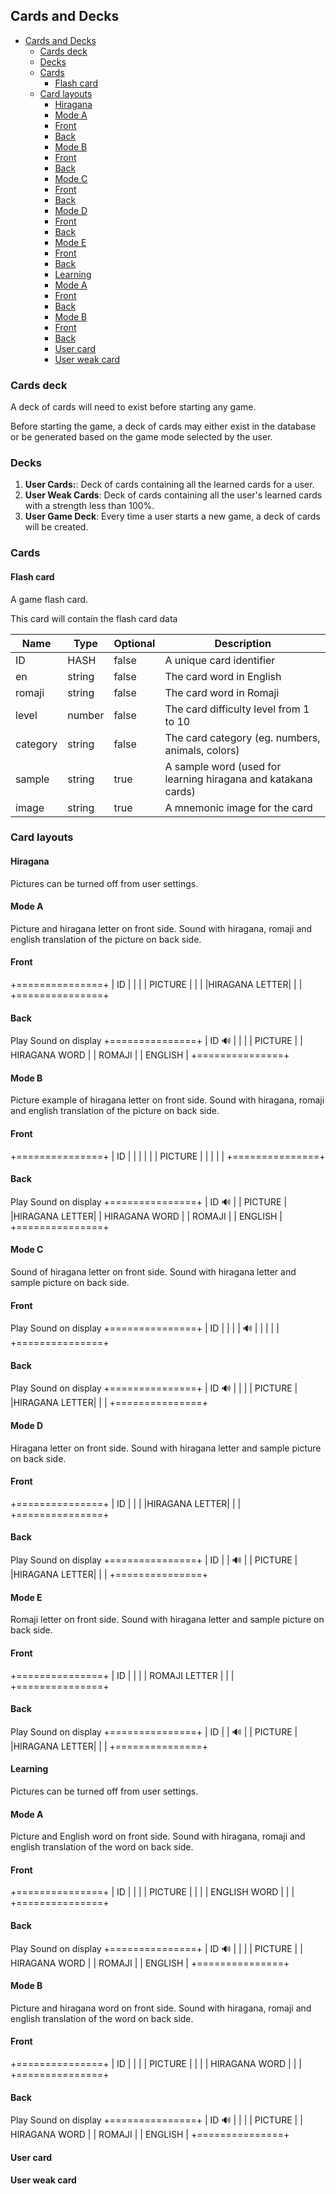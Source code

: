 ## Cards and Decks

- [Cards and Decks](#cards-and-decks)
  - [Cards deck](#cards-deck)
  - [Decks](#decks)
  - [Cards](#cards)
    - [Flash card](#flash-card)
  - [Card layouts](#card-layouts)
    - [Hiragana](#hiragana)
    - [Mode A](#mode-a)
    - [Front](#front)
    - [Back](#back)
    - [Mode B](#mode-b)
    - [Front](#front-1)
    - [Back](#back-1)
    - [Mode C](#mode-c)
    - [Front](#front-2)
    - [Back](#back-2)
    - [Mode D](#mode-d)
    - [Front](#front-3)
    - [Back](#back-3)
    - [Mode E](#mode-e)
    - [Front](#front-4)
    - [Back](#back-4)
    - [Learning](#learning)
    - [Mode A](#mode-a-1)
    - [Front](#front-5)
    - [Back](#back-5)
    - [Mode B](#mode-b-1)
    - [Front](#front-6)
    - [Back](#back-6)
    - [User card](#user-card)
    - [User weak card](#user-weak-card)

### Cards deck

A deck of cards will need to exist before starting any game.

Before starting the game, a deck of cards may either exist in the database or be generated based on the game mode selected by the user.

### Decks

1. **User Cards:**: Deck of cards containing all the learned cards for a user.
1. **User Weak Cards**: Deck of cards containing all the user's learned cards with a strength less than 100%.
1. **User Game Deck**: Every time a user starts a new game, a deck of cards will be created.

### Cards

#### Flash card

A game flash card.

This card will contain the flash card data

Name     | Type   | Optional | Description
---------|--------|----------|------------
ID       | HASH   | false    | A unique card identifier
en       | string | false    | The card word in English
romaji   | string | false    | The card word in Romaji
level    | number | false    | The card difficulty level from 1 to 10
category | string | false    | The card category (eg. numbers, animals, colors)
sample   | string | true     | A sample word (used for learning hiragana and katakana cards)
image    | string | true     | A mnemonic image for the card

### Card layouts

#### Hiragana

Pictures can be turned off from user settings.

#### Mode A

Picture and hiragana letter on front side.
Sound with hiragana, romaji and english translation of the picture on back side.

#### Front

 +===============+
 | ID            |
 |               |
 |    PICTURE    |
 |               |
 |HIRAGANA LETTER|
 |               |
 +===============+

#### Back

 Play Sound on display
 +===============+
 | ID         🔊 |
 |               |
 |    PICTURE    |
 | HIRAGANA WORD |
 |    ROMAJI     |
 |    ENGLISH    |
 +===============+

#### Mode B

Picture example of hiragana letter on front side.
Sound with hiragana, romaji and english translation of the picture on back side.

#### Front

 +===============+
 | ID            |
 |               |
 |               |
 |    PICTURE    |
 |               |
 |               |
 +===============+

#### Back

 Play Sound on display
 +===============+
 | ID         🔊 |
 |    PICTURE    |
 |HIRAGANA LETTER|
 | HIRAGANA WORD |
 |    ROMAJI     |
 |    ENGLISH    |
 +===============+

#### Mode C

Sound of hiragana letter on front side.
Sound with hiragana letter and sample picture on back side.

#### Front

 Play Sound on display
 +===============+
 | ID            |
 |               |
 |       🔊      |
 |               |
 |               |
 +===============+

#### Back

 Play Sound on display
 +===============+
 | ID         🔊 |
 |               |
 |    PICTURE    |
 |HIRAGANA LETTER|
 |               |
 +===============+

#### Mode D

Hiragana letter on front side.
Sound with hiragana letter and sample picture on back side.

#### Front

 +===============+
 | ID            |
 |               |
 |HIRAGANA LETTER|
 |               |
 +===============+

#### Back

 Play Sound on display
 +===============+
 | ID            |
 |       🔊      |
 |    PICTURE    |
 |HIRAGANA LETTER|
 |               |
 +===============+

#### Mode E

Romaji letter on front side.
Sound with hiragana letter and sample picture on back side.

#### Front

 +===============+
 | ID            |
 |               |
 | ROMAJI LETTER |
 |               |
 +===============+

#### Back

 Play Sound on display
 +===============+
 | ID            |
 |       🔊      |
 |    PICTURE    |
 |HIRAGANA LETTER|
 |               |
 +===============+

#### Learning

Pictures can be turned off from user settings.

#### Mode A

Picture and English word on front side.
Sound with hiragana, romaji and english translation of the word on back side.

#### Front

 +===============+
 | ID            |
 |               |
 |    PICTURE    |
 |               |
 | ENGLISH WORD  |
 |               |
 +===============+

#### Back

 Play Sound on display
 +===============+
 | ID         🔊 |
 |               |
 |    PICTURE    |
 | HIRAGANA WORD |
 |    ROMAJI     |
 |    ENGLISH    |
 +===============+

#### Mode B

Picture and hiragana word on front side.
Sound with hiragana, romaji and english translation of the word on back side.

#### Front

 +===============+
 | ID            |
 |               |
 |    PICTURE    |
 |               |
 | HIRAGANA WORD |
 |               |
 +===============+

#### Back

 Play Sound on display
 +===============+
 | ID         🔊 |
 |               |
 |    PICTURE    |
 | HIRAGANA WORD |
 |    ROMAJI     |
 |    ENGLISH    |
 +===============+


#### User card
#### User weak card
